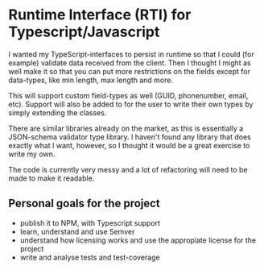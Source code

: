 # Runtime Interface (RTI) for Typescript/Javascript

I wanted my TypeScript-interfaces to persist in runtime so that I could (for example) validate data received from the client. Then I thought I might as well make it so that you can put more restrictions on the fields except for data-types, like min length, max length and more.

This will support custom field-types as well (GUID, phonenumber, email, etc). Support will also be added to for the user to write their own types by simply extending the classes.

There are similar libraries already on the market, as this is essentially a JSON-schema validator type library. I haven't found any library that does exactly what I want, however, so I thought it would be a great exercise to write my own.

The code is currently very messy and a lot of refactoring will need to be made to make it readable.

## Personal goals for the project

- publish it to NPM, with Typescript support
- learn, understand and use Semver
- understand how licensing works and use the appropiate license for the project
- write and analyse tests and test-coverage
